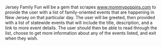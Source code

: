 Jersey Family Fun will be a gem that scrapes www.mommypoppins.com to provide the user with a list of family-oriented events that are happening in New Jersey on that particular day. The user will be greeted, then provided with a list of statewide events that will include the title, description, and a link to more event details. The user should then be able to read through the list, choose to get more information about any of the events listed, and exit when they wish.